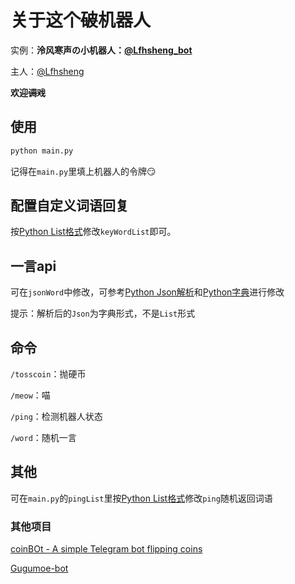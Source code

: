 # 关于这个~~破~~机器人
实例：**泠风寒声の小机器人：[@Lfhsheng_bot](https://t.me/Lfhsheng_bot)**

主人：[@Lfhsheng](https://t.me/Lfhsheng)

**欢迎~~调戏~~**
## 使用
```python
python main.py
```
记得在`main.py`里填上机器人的令牌😏
## 配置自定义词语回复
按[Python List格式](https://www.w3school.com.cn/python/python_lists.asp)修改`keyWordList`即可。
## 一言api
可在`jsonWord`中修改，可参考[Python Json解析](https://www.runoob.com/python/python-json.html)和[Python字典](https://www.runoob.com/python/python-json.html)进行修改

提示：解析后的`Json`为字典形式，不是`List`形式
## 命令
`/tosscoin`：抛硬币

`/meow`：喵

`/ping`：检测机器人状态

`/word`：随机一言
## 其他
可在`main.py`的`pingList`里按[Python List格式](https://www.w3school.com.cn/python/python_lists.asp)修改`ping`随机返回词语

### 其他项目

[coinBOt - A simple Telegram bot flipping coins](https://github.com/Emojigit/coinBot)

[Gugumoe-bot](https://github.com/GooGuJiang/Gugumoe-bot)

